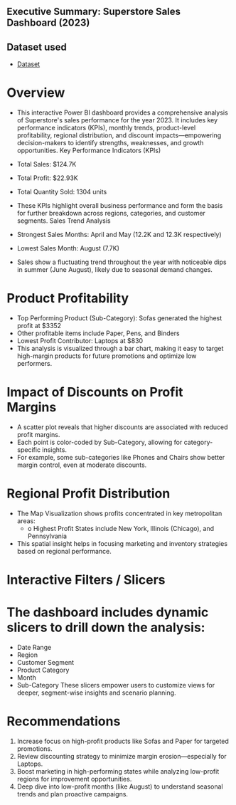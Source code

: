 ## Executive Summary: Superstore Sales Dashboard (2023) 

## Dataset used
- <a href ="https://github.com/ritikbh193/Data-Analysis-Dashboard/blob/main/Vrinda%20Data%20Analysis2.xlsx">Dataset</a>

# Overview 
- This interactive Power BI dashboard provides a comprehensive analysis of Superstore's sales 
performance for the year 2023. It includes key performance indicators (KPIs), monthly trends, 
product-level profitability, regional distribution, and discount impacts—empowering decision-makers 
to identify strengths, weaknesses, and growth opportunities. 
Key Performance Indicators (KPIs) 
- Total Sales: $124.7K 
- Total Profit: $22.93K 
- Total Quantity Sold: 1304 units 
- These KPIs highlight overall business performance and form the basis for further breakdown across 
regions, categories, and customer segments. 
Sales Trend Analysis 

- Strongest Sales Months: April and May (12.2K and 12.3K respectively) 
- Lowest Sales Month: August (7.7K) 
- Sales show a fluctuating trend throughout the year with noticeable dips in summer (June
August), likely due to seasonal demand changes. 
# Product Profitability 
- Top Performing Product (Sub-Category): Sofas generated the highest profit at $3352 
- Other profitable items include Paper, Pens, and Binders 
- Lowest Profit Contributor: Laptops at $830 
- This analysis is visualized through a bar chart, making it easy to target high-margin products 
for future promotions and optimize low performers. 
# Impact of Discounts on Profit Margins 
- A scatter plot reveals that higher discounts are associated with reduced profit margins. 
- Each point is color-coded by Sub-Category, allowing for category-specific insights. 
- For example, some sub-categories like Phones and Chairs show better margin control, even 
at moderate discounts. 
# Regional Profit Distribution 
- The Map Visualization shows profits concentrated in key metropolitan areas: 
   - o Highest Profit States include New York, Illinois (Chicago), and Pennsylvania 
- This spatial insight helps in focusing marketing and inventory strategies based on regional 
performance. 
# Interactive Filters / Slicers 
# The dashboard includes dynamic slicers to drill down the analysis: 
- Date Range 
- Region 
- Customer Segment 
- Product Category 
- Month 
- Sub-Category 
These slicers empower users to customize views for deeper, segment-wise insights and scenario 
planning. 
# Recommendations 
1. Increase focus on high-profit products like Sofas and Paper for targeted promotions. 
2. Review discounting strategy to minimize margin erosion—especially for Laptops. 
3. Boost marketing in high-performing states while analyzing low-profit regions for 
improvement opportunities. 
4. Deep dive into low-profit months (like August) to understand seasonal trends and plan 
proactive campaigns.
